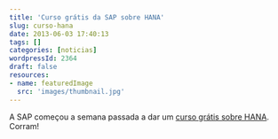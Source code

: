 ```yaml
---
title: 'Curso grátis da SAP sobre HANA'
slug: curso-hana
date: 2013-06-03 17:40:13
tags: []
categories: [noticias]
wordpressId: 2364
draft: false
resources:
- name: featuredImage
  src: 'images/thumbnail.jpg'
---
```

A SAP começou a semana passada a dar um [curso grátis sobre HANA][1]. Corram!

   [1]: https://open.sap.com (curso sobre HANA)
